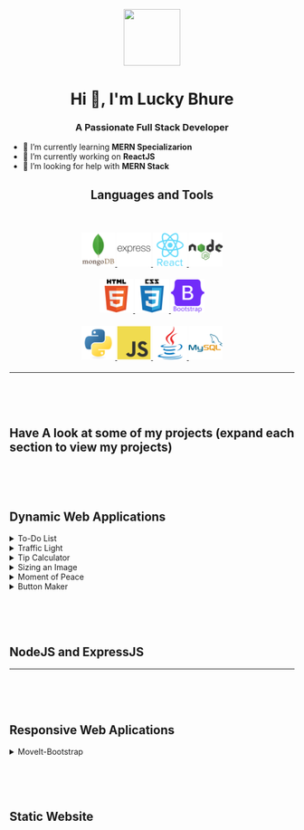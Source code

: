 <p align="center"><img width="100" height="100" src="https://i.pinimg.com/originals/57/5a/20/575a20918d349a354cc636a0d49b35a0.gif"></p>
<h1 align="center">Hi 👋, I'm Lucky Bhure </h1>
<h3 align="center"> A Passionate Full Stack Developer </h3>

- 🌱 I’m currently learning **MERN Specializarion** 
- 🔭 I’m currently working on **ReactJS**
- 🤝 I’m looking for help with **MERN Stack**



<h2 align="center">Languages and Tools</h2> </br>
<h4 align="center" >
    <a href="https://www.mongodb.com/" target="_blank"> <img src="https://raw.githubusercontent.com/devicons/devicon/master/icons/mongodb/mongodb-original-wordmark.svg" alt="mongodb" width="60" height="60"/> </a> 
    <a href="https://expressjs.com" target="_blank"> <img src="https://raw.githubusercontent.com/devicons/devicon/master/icons/express/express-original-wordmark.svg" alt="express" width="60" height="60"/> </a> 
     <a href="https://reactjs.org/" target="_blank"> <img src="https://raw.githubusercontent.com/devicons/devicon/master/icons/react/react-original-wordmark.svg" alt="react" width="60" height="60"/> </a> 
     <a href="https://nodejs.org" target="_blank"> <img src="https://raw.githubusercontent.com/devicons/devicon/master/icons/nodejs/nodejs-original-wordmark.svg" alt="nodejs" width="60" height="60"/> </a> 
</h4>  

<h4 align="center">
  <a href="https://www.w3.org/html/" target="_blank"> <img src="https://raw.githubusercontent.com/devicons/devicon/master/icons/html5/html5-original-wordmark.svg" alt="html5" width="60" height="60"/> </a> 
  <a href="https://www.w3schools.com/css/" target="_blank"> <img src="https://raw.githubusercontent.com/devicons/devicon/master/icons/css3/css3-original-wordmark.svg" alt="css3" width="60" height="60"/> </a> 
  <a href="https://getbootstrap.com" target="_blank"> <img src="https://raw.githubusercontent.com/devicons/devicon/master/icons/bootstrap/bootstrap-plain-wordmark.svg" alt="bootstrap" width="60" height="60"/> </a> 
  </h4>

  <h4 align="center">
      <a href="https://www.python.org" target="_blank"> <img src="https://raw.githubusercontent.com/devicons/devicon/master/icons/python/python-original.svg" alt="python" width="60" height="60"/> </a> 
  <a href="https://developer.mozilla.org/en-US/docs/Web/JavaScript" target="_blank"> <img src="https://raw.githubusercontent.com/devicons/devicon/master/icons/javascript/javascript-original.svg" alt="javascript" width="60" height="60"/> </a>
  <a href="https://www.java.com" > <img src="https://raw.githubusercontent.com/devicons/devicon/master/icons/java/java-original.svg" alt="java" width="60" height="60"/> </a> 
  <a href="https://www.mysql.com/"> <img src="https://raw.githubusercontent.com/devicons/devicon/master/icons/mysql/mysql-original-wordmark.svg" alt="mysql" width="60" height="60"/> </a> 
  </h4>

<hr>
</br></br></br>
<h2>Have A look at some of my projects (expand each section to view my projects)</h2>

<!--<h2>ReactJS Projects </h2>
     <details>
    <summary> Emoji Game </summary>
    <h3 margin-left="40px">Project Title: Emoji Game <img width="250" height="140" src="https://i.pinimg.com/originals/db/05/a0/db05a03b2adcfedd15c8b91e48cb99a4.gif"></h3>
    <h3>Project description:</h3><p>A basic memory game developed using react concepts. Player needs to remember emoji clicked each time to win the game.(i.e 12/12 is      win). Since its a dynamic application emojis gets shuffled immediately after clicking a emoji. Refer 
    <a href="https://github.com/kasivivekkasivivek/emoji-game-react-15#readme">ReadMe</a> for better Understanding</p>
    <h3><a href="https://github.com/kasivivekkasivivek/emoji-game-react-15">Source Code Git Hub</a></h3>
    <h3>Live Demo :<a href="https://emojigame1.netlify.app/">Click Me !</a></h3>
  </details> -->

</br></br></br>
<h2> Dynamic Web Applications </h2>

<!--Project1 : To-Do List-->
<details>
    <summary>To-Do List</summary>
    <h4>Project Title: To-Do List</h4>
    <h4>Project description:</h4><p>This is a simple To Do List web application built using HTML, CSS, and JavaScript. It allows users to create tasks, mark them as completed, and delete them. Tasks are stored locally using browser's local storage.</p>
    <h4>Source Code Git Hub : <a href="https://github.com/Lucky-Bhure/To-Do_List.git" target="_blank"> Click ME !</a</h4>
    <h4>Live Demo : <a href="https://luckybhure-todolist.netlify.app" target="_blank"> Click ME !</a></h4>
</details> 

<!--Project2 : Traffic Light-->
<details>
    <summary>Traffic Light</summary>
    <h4>Project Title: Traffic Light</h4>
    <h4>Project description:</h4><p>This is a web application design for traffic single manipulation using user input on provided buttons.</p>
    <h4>Source Code Git Hub : <a href="https://github.com/Lucky-Bhure/Traffic_Light.git"> Click ME !</a</h4>
    <h4>Live Demo : <a href="https://luckybhure-trafficlight.netlify.app"> Click ME !</a></h4>
</details> 

<!--Project3 : Tip Calculator-->
<details>
    <summary>Tip Calculator</summary>
    <h4>Project Title: Tip Calculator</h4
    <h4>Project description:</h4><p>This is web application design to calculate Tip provided by calculation of Tip Percentage and Billing Amount for Total Bill.</p>
    <h4>Source Code Git Hub : <a href="https://github.com/Lucky-Bhure/Tip_Calculator.git"> Click ME !</a</h4>
    <h4>Live Demo : <a href="https://luckybhure-tipcalculator.netlify.app"> Click ME !</a></h4>
</details> 

<!--Project4 : Sizing an Image-->
<details>
    <summary>Sizing an Image</summary>
    <h4>Project Title: Sizing an Image</h4>
    <h4>Project description:</h4><p>This is a web application design for increase and decrease image size present in web application.</p>
    <h4>Source Code Git Hub : <a href="https://github.com/Lucky-Bhure/Sizing_an_Image.git"> Click ME !</a</h4>
    <h4>Live Demo : <a href="https://luckybhure-sizinganimage.netlify.app"> Click ME !</a></h4>
</details> 

<!--Project5 : Moment of Peace-->
<details>
    <summary>Moment of Peace</summary>
    <h4>Project Title: Moment of Peace</h4>
    <h4>Project description:</h4><p>A responseive dynamic web application developed using the concepts of setTimeOut and ClearTimeOut. User Can set a timer of 20 seconds, 30 seconds,40 seconds or 1 minuite. Have a moment of peace !!</p>
    <h4>Source Code Git Hub : <a href="https://github.com/Lucky-Bhure/Moment_of_Peace.git" target="_blank"> Click ME !</a</h4>
    <h4>Live Demo : <a href="https://luckybhure-momentofpeace.netlify.app" target="_blank"> Click ME !</a></h4>
</details> 

<!--Project6 : Button Maker-->
<details>
    <summary>Button Maker</summary>
    <h4>Project Title: Button Maker</h4>
    <h4>Project description:</h4><p>This is a simple Button Making web application built using HTML, CSS, and JavaScript. Web application work by providing user input in required fields in Button Maker input box.</p>
    <h4>Source Code Git Hub : <a href="https://github.com/Lucky-Bhure/Button_Maker.git"> Click ME !</a</h4>
    <h4>Live Demo : <a href="https://luckybhure-buttonmaker.netlify.app"> Click ME !</a></h4>
</details> 


</br></br></br>
<h2>NodeJS and ExpressJS</h2>

<hr>
</br></br></br>
<h2>Responsive Web Aplications</h2>

<!--Project1 : MoveIt-Bootstrap-->
<details>
    <summary>MoveIt-Bootstrap</summary>
    <h4>Project Title: MoveIt-Bootstrap</h4>
    <h4>Project description:</h4><p>MoveIt is a website built using HTML, CSS, and Bootstrap. This is a single page website for transport goods. This is develope for learning Bootstrap.</p>
    <h4>Source Code Git Hub : <a href="https://github.com/Lucky-Bhure/MoveIt-Bootstrap.git"> Click ME !</a</h4>
    <h4>Live Demo : <a href="https://luckybhure-moveit-bootstrap.netlify.app"> Click ME !</a></h4>
</details> 

</br></br></br>
<h2>Static Website</h2>
